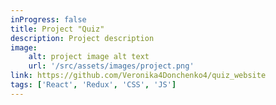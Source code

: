 ```yaml
---
inProgress: false
title: Project "Quiz" 
description: Project description
image:
    alt: project image alt text
    url: '/src/assets/images/project.png'
link: https://github.com/Veronika4Donchenko4/quiz_website
tags: ['React', 'Redux', 'CSS', 'JS']
---
```


